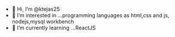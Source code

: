 - 👋 Hi, I’m @ktejas25
- 👀 I’m interested in ...programming languages as html,css and js, nodejs,mysql workbench
- 🌱 I’m currently learning ...ReactJS
<!---- 💞️ I’m looking to collaborate on ...
- 📫 How to reach me ...--->

<!---
ktejas25/ktejas25 is a ✨ special ✨ repository because its `README.md` (this file) appears on your GitHub profile.
You can click the Preview link to take a look at your changes.
--->
